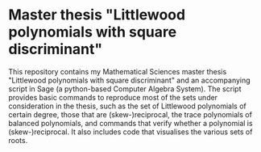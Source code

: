 # Master thesis "Littlewood polynomials with square discriminant"

This repository contains my Mathematical Sciences master thesis "Littlewood polynomials with square discriminant" and an accompanying script in Sage (a python-based Computer Algebra System). The script provides basic commands to reproduce most of the sets under consideration in the thesis, such as the set of Littlewood polynomials of certain degree, those that are (skew-)reciprocal, the trace polynomials of balanced polynomials, and commands that verify whether a polynomial is (skew-)reciprocal. It also includes code that visualises the various sets of roots. 
